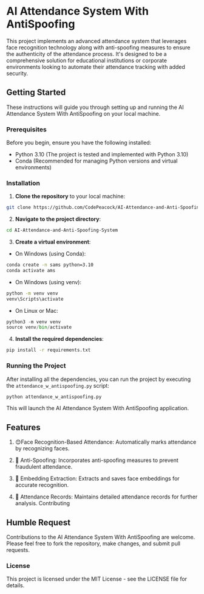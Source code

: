# AI Attendance System With AntiSpoofing

This project implements an advanced attendance system that leverages face recognition technology along with anti-spoofing measures to ensure the authenticity of the attendance process. It's designed to be a comprehensive solution for educational institutions or corporate environments looking to automate their attendance tracking with added security.

## Getting Started

These instructions will guide you through setting up and running the AI Attendance System With AntiSpoofing on your local machine.

### Prerequisites

Before you begin, ensure you have the following installed:
- Python 3.10 (The project is tested and implemented with Python 3.10)
- Conda (Recommended for managing Python versions and virtual environments)

### Installation

1. **Clone the repository** to your local machine:

```sh
git clone https://github.com/CodePeacock/AI-Attendance-and-Anti-Spoofing-System.git
```

2. **Navigate to the project directory**:

```sh
cd AI-Attendance-and-Anti-Spoofing-System
```

3. **Create a virtual environment**:

- On Windows (using Conda):

```sh
conda create -n sams python=3.10
conda activate ams
```

- On Windows (using venv):

```sh
python -m venv venv
venv\Scripts\activate
```

- On Linux or Mac:

```python
python3 -m venv venv
source venv/bin/activate
```

4. **Install the required dependencies**:

```sh
pip install -r requirements.txt
```

### Running the Project

After installing all the dependencies, you can run the project by executing the `attendance_w_antispoofing.py` script:

```sh
python attendance_w_antispoofing.py
```
This will launch the AI Attendance System With AntiSpoofing application.

## Features

1. 😊Face Recognition-Based Attendance: Automatically marks attendance by recognizing faces.

2. 🤖 Anti-Spoofing: Incorporates anti-spoofing measures to prevent fraudulent attendance.

3. 🏬  Embedding Extraction: Extracts and saves face embeddings for accurate recognition.

4. 📒 Attendance Records: Maintains detailed attendance records for further analysis.
Contributing

## Humble Request
Contributions to the AI Attendance System With AntiSpoofing are welcome. Please feel free to fork the repository, make changes, and submit pull requests.

### License

This project is licensed under the MIT License - see the LICENSE file for details.
